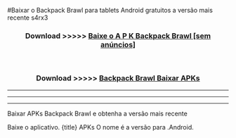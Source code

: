 #Baixar o Backpack Brawl   para tablets Android gratuitos a versão mais recente s4rx3


<div align="center">
<h3>Download >>>>> <a href="https://pt-web.web.app/?pt= Backpack Brawl ">Baixe o A P K Backpack Brawl  [sem anúncios]</a></h3><br>

<h3>Download >>>>> <a href="https://pt-web.web.app/?pt= Backpack Brawl ">Backpack Brawl  Baixar APKs</a></h3>
</div>

----------------------------------------------------------

----------------------------------------------------------

----------------------------------------------------------

Baixar APKs Backpack Brawl  e obtenha a versão mais recente

Baixe o aplicativo. {title} APKs O nome é a versão para .Android.


